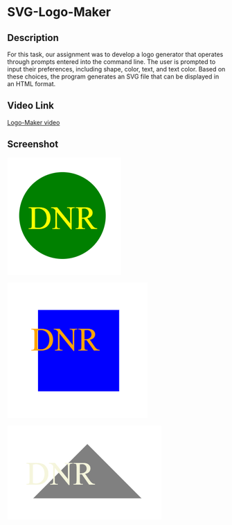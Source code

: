 # SVG-Logo-Maker

## Description

For this task, our assignment was to develop a logo generator that operates through prompts entered into the command line. The user is prompted to input their preferences, including shape, color, text, and text color. Based on these choices, the program generates an SVG file that can be displayed in an HTML format.

## Video Link

[Logo-Maker video](https://drive.google.com/file/d/1OEHHIi4Ano0iZbsPu2f-Eo-oHhoozvA7/view)

## Screenshot

![Circle](/assets/Circle-screenshot.png)

![Square](/assets/Square-screenshot.png)

![Triangle](/assets/Triangle-screenshot.png)

